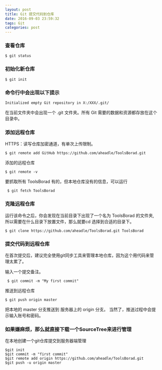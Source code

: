 ```yaml
---
layout: post
title: Git 提交代码到仓库
date: 2016-09-03 23:59:32
tags: Git
categories: post
---
```


### 查看仓库

```shell
$ git status
```

### 初始化新仓库

```shell
$ git init
```
<!--more-->

### 命令行中会出现以下提示
```shell
Initialized empty Git repository in X:/XXX/.git/
```
在当前文件夹中会出现一个 .git 文件夹。所有 Git 需要的数据和资源都存放在这个目录中。

### 添加远程仓库
HTTPS：读写仓库加密通道，有单次上传限制。
```
$ git remote add GitHub https://github.com/aheadle/ToolsBorad.git
```
添加的远程仓库
```
$ git remote -v
```
要抓取所有 ToolsBorad 有的，但本地仓库没有的信息，可以运行
```
 $ git fetch ToolsBorad
```

### 克隆远程仓库
运行该命令之后，你会发现在当前目录下出现了一个名为 ToolsBorad 的文件夹,所以需要在什么目录下放置文件，那么就要cd 选择到合适的目录下。
```
$ git clone https://github.com/aheadle/ToolsBorad.git ToolsBorad
```

### 提交代码到远程仓库
在首次提交后，建议完全使用git同步工具来管理本地仓库，因为这个用代码来管理太累了。

输入一个提交备注。
```
 $ git commit -m "My first commit"
```
推送到远程仓库
```
$ git push origin master
```
把本地的 master 分支推送到 服务器上的 origin 分支。
当然了，推送过程中会提示输入账号和密码。


### 如果嫌麻烦，那么就直接下载一个SourceTree来进行管理
在本地创建一个git仓库提交到服务器端管理
```
$git init
$git commit -m "first commit"
$git remote add origin https://github.com/aheadle/ToolsBorad.git
$git push -u origin master
```
